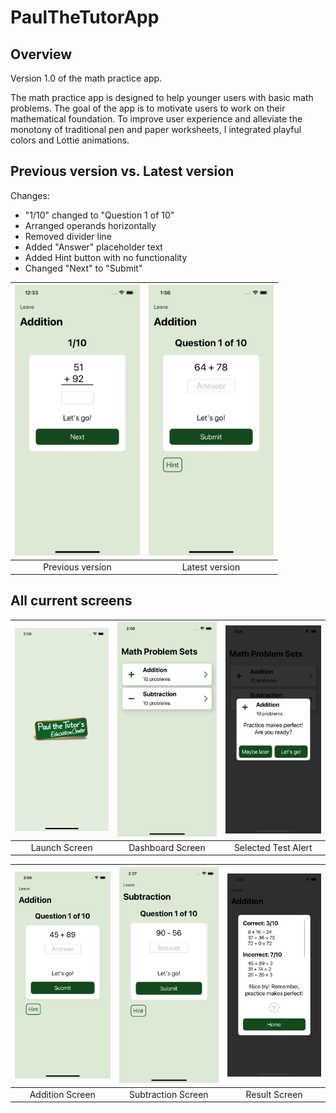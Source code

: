 # PaulTheTutorApp
## Overview
Version 1.0 of the math practice app.

The math practice app is designed to help younger users with basic math problems. The goal of the app is to motivate users to work on their mathematical foundation. To improve user experience and alleviate the monotony of traditional pen and paper worksheets, I integrated playful colors and Lottie animations.

## Previous version vs. Latest version
Changes:
* "1/10" changed to "Question 1 of 10"
* Arranged operands horizontally
* Removed divider line
* Added "Answer" placeholder text
* Added Hint button with no functionality
* Changed "Next" to "Submit"

|<img src="Screenshots/OldScreenshot.png" width="200">|<img src="Screenshots/NewScreenshot.png" width="200">|
|:---:|:---:|
|Previous version|Latest version|


## All current screens 
|<img src="Screenshots/LaunchScreen.png" width="200">|<img src="Screenshots/DashboardScreen.png" width="200">|<img src="Screenshots/SelectedTestAlert.png" width="200">|
|:---:|:---:|:---:|
|Launch Screen|Dashboard Screen|Selected Test Alert|

|<img src="Screenshots/AdditionScreen.png" width="200">|<img src="Screenshots/SubtractionScreen.png" width="200">|<img src="Screenshots/ResultsScreen.png" width="200">|
|:---:|:---:|:---:|
|Addition Screen|Subtraction Screen|Result Screen|
